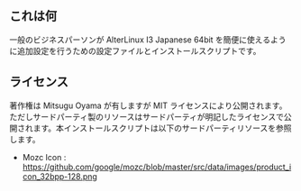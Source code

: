 ## これは何
一般のビジネスパーソンが AlterLinux I3 Japanese 64bit を簡便に使えるように追加設定を行うための設定ファイルとインストールスクリプトです。

## ライセンス
著作権は Mitsugu Oyama が有しますが MIT ライセンスにより公開されます。ただしサードパーティ製のリソースはサードパーティが明記したライセンスで公開されます。本インストールスクリプトは以下のサードパーティリソースを参照します。
* Mozc Icon : https://github.com/google/mozc/blob/master/src/data/images/product_icon_32bpp-128.png

